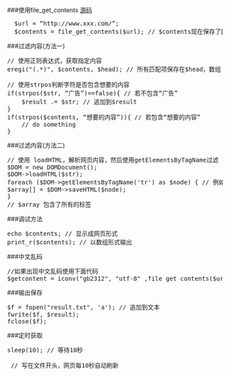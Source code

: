 ###使用file_get_contents [源码](https://gist.github.com/g2384/10582934)
<pre>
  $url = “http://www.xxx.com/”; 
  $contents = file_get_contents($url); // $contents现在保存了网页源码
</pre>
###过滤内容(方法一)
<pre>
// 使用正则表达式，获取指定内容
eregi("<head>(.*)</ head>", $contents, $head); // 所有匹配项保存在$head，数组

// 使用strpos判断字符是否包含想要的内容
if(strpos($str, “广告”)==false){ // 若不包含“广告”
 	$result .= $str; // 追加到$result
}
if(strpos($contents, “想要的内容”)){ // 若包含“想要的内容”
	// do something
}
</pre>
###过滤内容(方法二)
<pre>
// 使用 loadHTML，解析网页内容，然后使用getElementsByTagName过滤
$DOM = new DOMDocument();
$DOM->loadHTML($str);
foreach ($DOM->getElementsByTagName('tr') as $node) { // 例如，只想要<tr>的标签
$array[] = $DOM->saveHTML($node);
}
// $array 包含了所有的<tr>标签
</pre>
###调试方法
<pre>
echo $contents; // 显示成网页形式
print_r($contents); // 以数组形式输出
</pre>
###中文乱码
<pre>
//如果出现中文乱码使用下面代码
$getcontent = iconv("gb2312", "utf-8" ,file_get_contents($url));  
</pre>
###输出保存
<pre>
$f = fopen("result.txt", 'a'); // 追加到文本
fwrite($f, $result);
fclose($f);
</pre>
###定时获取
<pre>
sleep(10); // 等待10秒

<meta http-equiv="refresh" content="10"> // 写在文件开头，网页每10秒自动刷新
<?
$i   = file_get_contents("count"); // 使用count文本文件，记录执行到第几个
// do something
file_put_contents("count", ++$i); // 保存count
?>
</pre>
